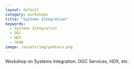 ```yaml
---
layout: default
category: workshops
title: "Systems Integration"
keywords:
  - Systems Integration
  - OGC
  - HDX
  - CKAN
image: /assets/img/pokhara.png
---
```

Workshop on Systems Integration: OGC Services, HDX, etc.
